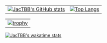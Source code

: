 |  |  |
|:----------------------------:|:----------------------------:|
| [![JacTBB's GitHub stats](https://github-readme-stats.vercel.app/api?username=jactbb&count_private=true&show_icons=true&theme=tokyonight)](https://github.com/anuraghazra/github-readme-stats) | [![Top Langs](https://github-readme-stats.vercel.app/api/top-langs/?username=jactbb&layout=compact&langs_count=6&theme=tokyonight)](https://github.com/anuraghazra/github-readme-stats) |

|  |
|:------------------------------------------------------------------------------------:|
| [![trophy](https://github-profile-trophy.vercel.app/?username=jactbb&theme=onedark&column=4&row=1)](https://github.com/ryo-ma/github-profile-trophy) |
[![JacTBB's wakatime stats](https://github-readme-stats.vercel.app/api/wakatime?username=jactbb&theme=tokyonight)](https://github.com/anuraghazra/github-readme-stats)
